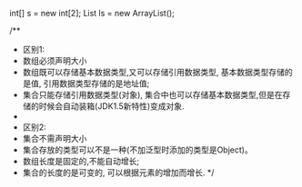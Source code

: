 int[] s = new int[2];
List ls = new ArrayList();

/**
 * 区别1:
 * 数组必须声明大小
 * 数组既可以存储基本数据类型,又可以存储引用数据类型, 基本数据类型存储的是值, 引用数据类型存储的是地址值;
 * 集合只能存储引用数据类型(对象), 集合中也可以存储基本数据类型,但是在存储的时候会自动装箱(JDK1.5新特性)变成对象.
 *
 * 区别2:
 * 集合不需声明大小
 * 集合存放的类型可以不是一种(不加泛型时添加的类型是Object)。
 * 数组长度是固定的,不能自动增长;
 * 集合的长度的是可变的, 可以根据元素的增加而增长.
 */